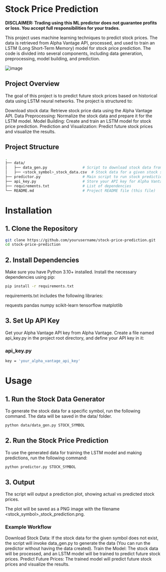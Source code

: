 # Stock Price Prediction

**DISCLAIMER: Trading using this ML predictor does not guarantee profits or loss. You accept full responsibilities for your trades.**

This project uses machine learning techniques to predict stock prices. The data is retrieved from Alpha Vantage API, processed, and used to train an LSTM (Long Short-Term Memory) model for stock price prediction. The code is divided into several components, including data generation, preprocessing, model building, and prediction.

![image](https://github.com/user-attachments/assets/accf9dcd-d7d5-4aa4-847b-f33b81acbefb)

## Project Overview
The goal of this project is to predict future stock prices based on historical data using LSTM neural networks. The project is structured to:

Download stock data: Retrieve stock price data using the Alpha Vantage API.
Data Preprocessing: Normalize the stock data and prepare it for the LSTM model.
Model Building: Create and train an LSTM model for stock price prediction.
Prediction and Visualization: Predict future stock prices and visualize the results.

## Project Structure
```bash
.
├── data/
│   ├── data_gen.py                # Script to download stock data from Alpha Vantage API
│   ├── <stock_symbol>_stock_data.csv  # Stock data for a given stock symbol (auto-generated)
├── predictor.py                   # Main script to run stock prediction
├── api_key.py                     # Store your API key for Alpha Vantage
├── requirements.txt               # List of dependencies
└── README.md                      # Project README file (this file)
```

# Installation

## 1. Clone the Repository

```bash
git clone https://github.com/yourusername/stock-price-prediction.git
cd stock-price-prediction
```

## 2. Install Dependencies
Make sure you have Python 3.10+ installed. Install the necessary dependencies using pip:

```bash
pip install -r requirements.txt
```

requirements.txt includes the following libraries:

requests
pandas
numpy
scikit-learn
tensorflow
matplotlib

## 3. Set Up API Key
Get your Alpha Vantage API key from Alpha Vantage.
Create a file named api_key.py in the project root directory, and define your API key in it:

### api_key.py
```bash
key = 'your_alpha_vantage_api_key'
```

# Usage

## 1. Run the Stock Data Generator
To generate the stock data for a specific symbol, run the following command. The data will be saved in the data/ folder.

```bash
python data/data_gen.py STOCK_SYMBOL
```

## 2. Run the Stock Price Prediction
To use the generated data for training the LSTM model and making predictions, run the following command:

```bash
python predictor.py STOCK_SYMBOL
```

## 3. Output
The script will output a prediction plot, showing actual vs predicted stock prices.

The plot will be saved as a PNG image with the filename <stock_symbol>_stock_prediction.png.


### Example Workflow
Download Stock Data: If the stock data for the given symbol does not exist, the script will invoke data_gen.py to generate the data (You can run the predictor without having the data created).
Train the Model: The stock data will be processed, and an LSTM model will be trained to predict future stock prices.
Predict Future Prices: The trained model will predict future stock prices and visualize the results.

